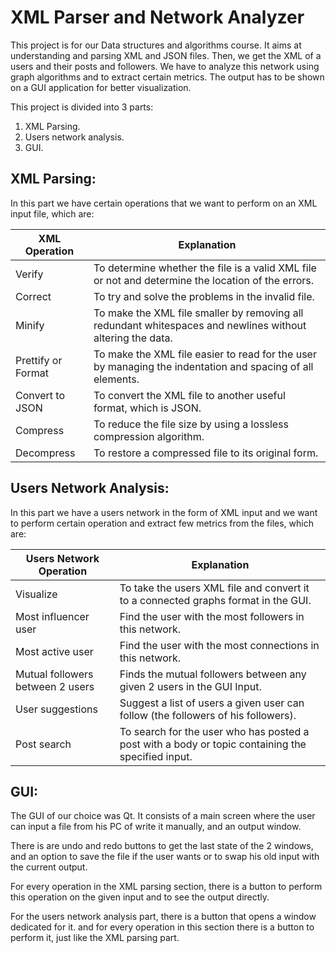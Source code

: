 # XML Parser and Network Analyzer
This project is for our Data structures and algorithms course. It aims at understanding and parsing XML and JSON files. Then, we get the XML of a users and their posts and followers. We have to analyze this network using graph algorithms and to extract certain metrics. The output has to be shown on a GUI application for better visualization.

This project is divided into 3 parts:
1. XML Parsing.
2. Users network analysis.
3. GUI.

## XML Parsing:
In this part we have certain operations that we want to perform on an XML input file, which are:

|XML Operation| Explanation|
|----|---|
|Verify| To determine whether the file is a valid XML file or not and determine the location of the errors.|
|Correct| To try and solve the problems in the invalid file.|
|Minify| To make the XML file smaller by removing all redundant whitespaces and newlines without altering the data.|
|Prettify or Format| To make the XML file easier to read for the user by managing the indentation and spacing of all elements.|
|Convert to JSON| To convert the XML file to another useful format, which is JSON.|
|Compress| To reduce the file size by using a lossless compression algorithm.|
|Decompress| To restore a compressed file to its original form.|

## Users Network Analysis:
In this part we have a users network in the form of XML input and we want to perform certain operation and extract few metrics from the files, which are:

|Users Network Operation| Explanation|
|----|---|
|Visualize| To take the users XML file and convert it to a connected graphs format in the GUI.|
|Most influencer user| Find the user with the most followers in this network.|
|Most active user| Find the user with the most connections in this network.|
|Mutual followers between 2 users| Finds the mutual followers between any given 2 users in the GUI Input.|
|User suggestions| Suggest a list of users a given user can follow (the followers of his followers).|
|Post search| To search for the user who has posted a post with a body or topic containing the specified input.|

## GUI:
The GUI of our choice was Qt.
It consists of a main screen where the user can input a file from his PC of write it manually, and an output window.

There is are undo and redo buttons to get the last state of the 2 windows, and an option to save the file if the user wants or to swap his old input with the current output.

For every operation in the XML parsing section, there is a button to perform this operation on the given input and to see the output directly.

For the users network analysis part, there is a button that opens a window dedicated for it. and for every operation in this section there is a button to perform it, just like the XML parsing part.
